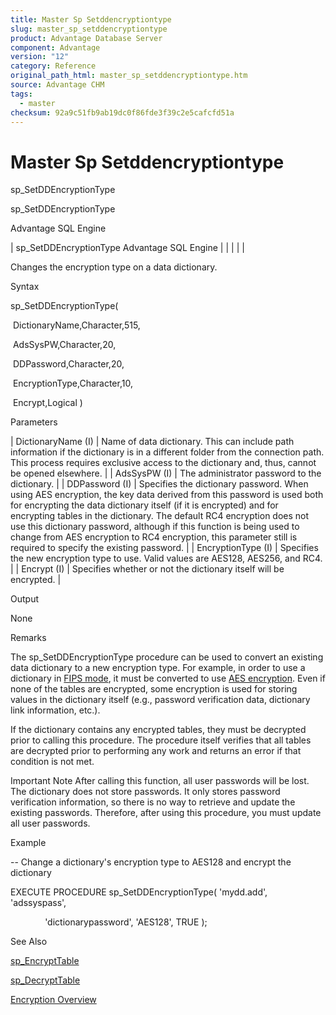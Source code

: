 ```yaml
---
title: Master Sp Setddencryptiontype
slug: master_sp_setddencryptiontype
product: Advantage Database Server
component: Advantage
version: "12"
category: Reference
original_path_html: master_sp_setddencryptiontype.htm
source: Advantage CHM
tags:
  - master
checksum: 92a9c51fb9ab19dc0f86fde3f39c2e5cafcfd51a
---
```


# Master Sp Setddencryptiontype

sp\_SetDDEncryptionType

sp\_SetDDEncryptionType

Advantage SQL Engine

| sp\_SetDDEncryptionType  Advantage SQL Engine |  |  |  |  |

Changes the encryption type on a data dictionary.

Syntax

sp\_SetDDEncryptionType(

 DictionaryName,Character,515,

 AdsSysPW,Character,20,

 DDPassword,Character,20,

 EncryptionType,Character,10,

 Encrypt,Logical )

Parameters

| DictionaryName (I) | Name of data dictionary. This can include path information if the dictionary is in a different folder from the connection path. This process requires exclusive access to the dictionary and, thus, cannot be opened elsewhere. |
| AdsSysPW (I) | The administrator password to the dictionary. |
| DDPassword (I) | Specifies the dictionary password. When using AES encryption, the key data derived from this password is used both for encrypting the data dictionary itself (if it is encrypted) and for encrypting tables in the dictionary. The default RC4 encryption does not use this dictionary password, although if this function is being used to change from AES encryption to RC4 encryption, this parameter still is required to specify the existing password. |
| EncryptionType (I) | Specifies the new encryption type to use. Valid values are AES128, AES256, and RC4. |
| Encrypt (I) | Specifies whether or not the dictionary itself will be encrypted. |

Output

None

Remarks

The sp\_SetDDEncryptionType procedure can be used to convert an existing data dictionary to a new encryption type. For example, in order to use a dictionary in [FIPS mode](master_fips.md), it must be converted to use [AES encryption](master_encryption.md). Even if none of the tables are encrypted, some encryption is used for storing values in the dictionary itself (e.g., password verification data, dictionary link information, etc.).

If the dictionary contains any encrypted tables, they must be decrypted prior to calling this procedure. The procedure itself verifies that all tables are decrypted prior to performing any work and returns an error if that condition is not met.

Important Note After calling this function, all user passwords will be lost. The dictionary does not store passwords. It only stores password verification information, so there is no way to retrieve and update the existing passwords. Therefore, after using this procedure, you must update all user passwords.

Example

-- Change a dictionary's encryption type to AES128 and encrypt the dictionary

EXECUTE PROCEDURE sp\_SetDDEncryptionType( 'mydd.add', 'adssyspass',

              'dictionarypassword', 'AES128', TRUE );

See Also

[sp\_EncryptTable](master_sp_encrypttable.md)

[sp\_DecryptTable](master_sp_decrypttable.md)

[Encryption Overview](master_encryption.md)
